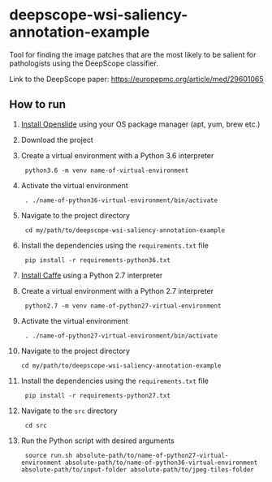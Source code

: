 # deepscope-wsi-saliency-annotation-example

Tool for finding the image patches that are the most likely to be salient for pathologists using the DeepScope classifier. 

Link to the DeepScope paper: https://europepmc.org/article/med/29601065

## How to run

1. [Install Openslide](https://openslide.org/download/) using your OS package manager (apt, yum, brew etc.)

2. Download the project 

3. Create a virtual environment with a Python 3.6 interpreter

        python3.6 -m venv name-of-virtual-environment

4. Activate the virtual environment

        . ./name-of-python36-virtual-environment/bin/activate
    

5. Navigate to the project directory 
    
        cd my/path/to/deepscope-wsi-saliency-annotation-example

6. Install the dependencies using the `requirements.txt` file

        pip install -r requirements-python36.txt


7. [Install Caffe](https://www.debuggingtissue.com/latest-articles/converting-a-caffe-model-to-a-caffe2-model-using-ubuntu-18044-lts) using a Python 2.7 interpreter

8. Create a virtual environment with a Python 2.7 interpreter

        python2.7 -m venv name-of-python27-virtual-environment

9. Activate the virtual environment

        . ./name-of-python27-virtual-environment/bin/activate
    
10. Navigate to the project directory 
    
        cd my/path/to/deepscope-wsi-saliency-annotation-example

6. Install the dependencies using the `requirements.txt` file

        pip install -r requirements-python27.txt

5. Navigate to the `src` directory

        cd src

6. Run the Python script with desired arguments
    
        source run.sh absolute-path/to/name-of-python27-virtual-environment absolute-path/to/name-of-python36-virtual-environment absolute-path/to/input-folder absolute-path/to/jpeg-tiles-folder
   
